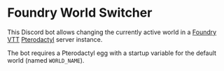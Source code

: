 #  Foundry World Switcher

This Discord bot allows changing the currently active world in a [Foundry VTT](https://foundryvtt.com) [Pterodactyl](https://pterodactyl.io) server instance.

The bot requires a Pterodactyl egg with a startup variable for the default world (named `WORLD_NAME`).

